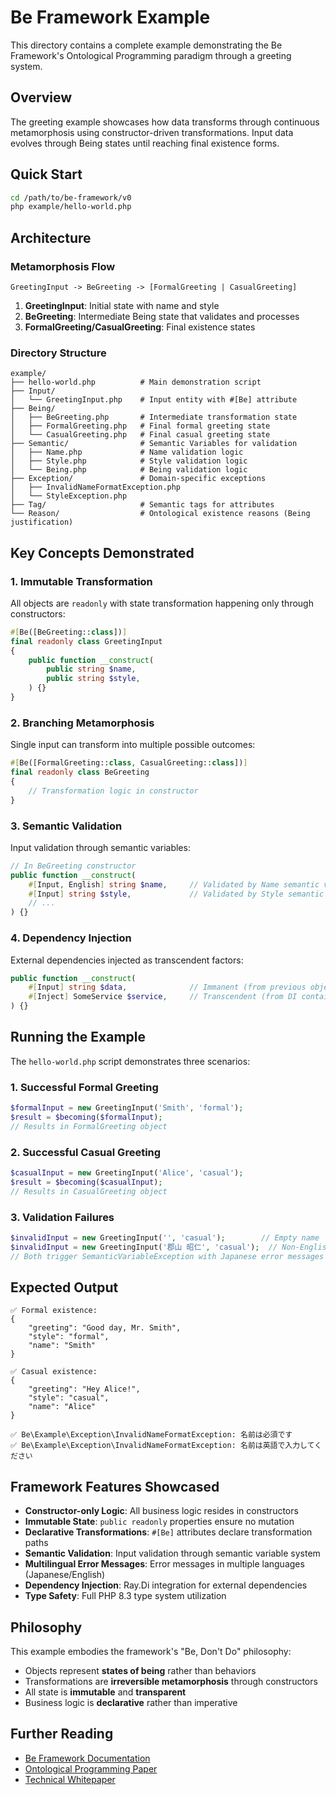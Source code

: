 # Be Framework Example

This directory contains a complete example demonstrating the Be Framework's Ontological Programming paradigm through a greeting system.

## Overview

The greeting example showcases how data transforms through continuous metamorphosis using constructor-driven transformations. Input data evolves through Being states until reaching final existence forms.

## Quick Start

```bash
cd /path/to/be-framework/v0
php example/hello-world.php
```

## Architecture

### Metamorphosis Flow

```
GreetingInput -> BeGreeting -> [FormalGreeting | CasualGreeting]
```

1. **GreetingInput**: Initial state with name and style
2. **BeGreeting**: Intermediate Being state that validates and processes
3. **FormalGreeting/CasualGreeting**: Final existence states

### Directory Structure

```
example/
├── hello-world.php          # Main demonstration script
├── Input/
│   └── GreetingInput.php    # Input entity with #[Be] attribute
├── Being/
│   ├── BeGreeting.php       # Intermediate transformation state
│   ├── FormalGreeting.php   # Final formal greeting state
│   └── CasualGreeting.php   # Final casual greeting state
├── Semantic/                # Semantic Variables for validation
│   ├── Name.php             # Name validation logic
│   ├── Style.php            # Style validation logic
│   └── Being.php            # Being validation logic
├── Exception/               # Domain-specific exceptions
│   ├── InvalidNameFormatException.php
│   └── StyleException.php
├── Tag/                     # Semantic tags for attributes
└── Reason/                  # Ontological existence reasons (Being justification)
```

## Key Concepts Demonstrated

### 1. Immutable Transformation
All objects are `readonly` with state transformation happening only through constructors:

```php
#[Be([BeGreeting::class])]
final readonly class GreetingInput
{
    public function __construct(
        public string $name,
        public string $style,
    ) {}
}
```

### 2. Branching Metamorphosis
Single input can transform into multiple possible outcomes:

```php
#[Be([FormalGreeting::class, CasualGreeting::class])]
final readonly class BeGreeting
{
    // Transformation logic in constructor
}
```

### 3. Semantic Validation
Input validation through semantic variables:

```php
// In BeGreeting constructor
public function __construct(
    #[Input, English] string $name,     // Validated by Name semantic variable
    #[Input] string $style,             // Validated by Style semantic variable
    // ...
) {}
```

### 4. Dependency Injection
External dependencies injected as transcendent factors:

```php
public function __construct(
    #[Input] string $data,              // Immanent (from previous object)
    #[Inject] SomeService $service,     // Transcendent (from DI container)
) {}
```

## Running the Example

The `hello-world.php` script demonstrates three scenarios:

### 1. Successful Formal Greeting
```php
$formalInput = new GreetingInput('Smith', 'formal');
$result = $becoming($formalInput);
// Results in FormalGreeting object
```

### 2. Successful Casual Greeting
```php
$casualInput = new GreetingInput('Alice', 'casual');
$result = $becoming($casualInput);
// Results in CasualGreeting object
```

### 3. Validation Failures
```php
$invalidInput = new GreetingInput('', 'casual');        // Empty name
$invalidInput = new GreetingInput('郡山 昭仁', 'casual');  // Non-English name
// Both trigger SemanticVariableException with Japanese error messages
```

## Expected Output

```
✅ Formal existence:
{
    "greeting": "Good day, Mr. Smith",
    "style": "formal",
    "name": "Smith"
}

✅ Casual existence:
{
    "greeting": "Hey Alice!",
    "style": "casual", 
    "name": "Alice"
}

✅ Be\Example\Exception\InvalidNameFormatException: 名前は必須です
✅ Be\Example\Exception\InvalidNameFormatException: 名前は英語で入力してください
```

## Framework Features Showcased

- **Constructor-only Logic**: All business logic resides in constructors
- **Immutable State**: `public readonly` properties ensure no mutation
- **Declarative Transformations**: `#[Be]` attributes declare transformation paths
- **Semantic Validation**: Input validation through semantic variable system
- **Multilingual Error Messages**: Error messages in multiple languages (Japanese/English)
- **Dependency Injection**: Ray.Di integration for external dependencies
- **Type Safety**: Full PHP 8.3 type system utilization

## Philosophy

This example embodies the framework's "Be, Don't Do" philosophy:
- Objects represent **states of being** rather than behaviors
- Transformations are **irreversible metamorphosis** through constructors
- All state is **immutable** and **transparent**
- Business logic is **declarative** rather than imperative

## Further Reading

- [Be Framework Documentation](../docs/README.md)
- [Ontological Programming Paper](../docs/papers/philosophy/ontological-programming-paper.md)
- [Technical Whitepaper](../docs/papers/framework/be-framework-whitepaper.md)
